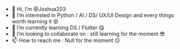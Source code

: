 - 👋 Hi, I’m @Joshua203
- 👀 I’m interested in Python / AI / DS/ UX/UI Design and every things worth learning it 😝
- 🌱 I’m currently learning DS / Flutter 😋
- 💞️ I’m looking to collaborate on : still learning for the moment 😎
- 📫 How to reach me : Null for the moment 😔

<!---
Joshua203/Joshua203 is a ✨ special ✨ repository because its `README.md` (this file) appears on your GitHub profile.
You can click the Preview link to take a look at your changes.
--->
